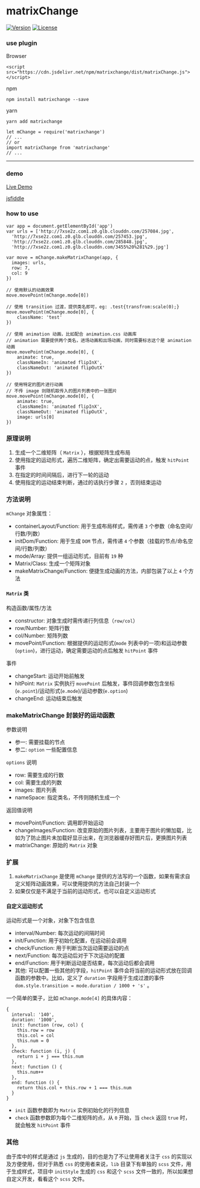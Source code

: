 # matrixChange

<p>
  <a href="https://www.npmjs.com/package/matrixchange"><img src="https://img.shields.io/badge/matrixChange-1.2.1-blue.svg" alt="Version"></a>
  <a href="https://www.npmjs.com/package/matrixchange"><img src="https://img.shields.io/badge/license-MIT-green.svg" alt="License"></a>
</p>

### use plugin

Browser

```
<script src="https://cdn.jsdelivr.net/npm/matrixchange/dist/matrixChange.js"></script>
```

npm

```
npm install matrixchange --save
```

yarn

```
yarn add matrixchange
```

```
let mChange = require('matrixchange')
// ...
// or
import matrixChange from 'matrixchange'
// ...
```

---

### demo

[Live Demo](http://acohome.cn/demo/matrix/index.html)

[jsfiddle](https://jsfiddle.net/acccco/pgff8k5j/)

### how to use

```
var app = document.getElementById('app')
var urls = ['http://7xse2z.com1.z0.glb.clouddn.com/257084.jpg',
  'http://7xse2z.com1.z0.glb.clouddn.com/257453.jpg',
  'http://7xse2z.com1.z0.glb.clouddn.com/285848.jpg',
  'http://7xse2z.com1.z0.glb.clouddn.com/3455%20%281%29.jpg']

var move = mChange.makeMatrixChange(app, {
  images: urls,
  row: 7,
  col: 9
})

// 使用默认的动画效果
move.movePoint(mChange.mode[0])

// 使用 transition 过渡，提供类名即可，eg: .test{transfrom:scale(0);}
move.movePoint(mChange.mode[0], {
    className: 'test'
})

// 使用 animation 动画，比如配合 animation.css 动画库
// animation 需要提供两个类名，进场动画和出场动画，同时需要标志这个是 animation 动画
move.movePoint(mChange.mode[0], {
    animate: true,
    classNameIn: 'animated flipInX',
    classNameOut: 'animated flipOutX'
})

// 使用特定的图片进行动画
// 不传 image 则随机取传入的图片列表中的一张图片
move.movePoint(mChange.mode[0], {
    animate: true,
    classNameIn: 'animated flipInX',
    classNameOut: 'animated flipOutX',
    image: urls[0]
})
```

### 原理说明

1. 生成一个二维矩阵（ `Matrix` ），根据矩阵生成布局
2. 使用指定的运动形式，遍历二维矩阵，确定出需要运动的点，触发 `hitPoint` 事件
3. 在指定的时间间隔后，进行下一轮的运动
4. 使用指定的运动结束判断，通过的话执行步骤 `2` ，否则结束运动

### 方法说明

`mChange` 对象属性：

- containerLayout/Function: 用于生成布局样式，需传递 `3` 个参数（命名空间/行数/列数）
- initDom/Function: 用于生成 `DOM` 节点，需传递 `4` 个参数（挂载的节点/命名空间/行数/列数）
- mode/Array: 提供一组运动形式，目前有 `19` 种
- Matrix/Class: 生成一个矩阵对象
- makeMatrixChange/Function: 便捷生成动画的方法，内部包装了以上 `4` 个方法

#### `Matrix` 类

构造函数/属性/方法

- constructor: 对象生成时需传递行列信息（`row/col`）
- row/Number: 矩阵行数
- col/Number: 矩阵列数
- movePoint/Function: 根据提供的运动形式(`mode` 列表中的一项)和运动参数(`option`)，进行运动，确定需要运动的点后触发 `hitPoint` 事件

事件

- changeStart: 运动开始前触发
- hitPoint: `Matrix` 实例执行 `movePoint` 后触发，事件回调参数包含坐标(`e.point`)/运动形式(`e.mode`)/运动参数(`e.option`)
- changeEnd: 运动结束后触发

### makeMatrixChange 封装好的运动函数

参数说明

- 参一: 需要挂载的节点
- 参二: `option` 一些配置信息

`options` 说明

- row: 需要生成的行数
- col: 需要生成的列数
- images: 图片列表
- nameSpace: 指定类名，不传则随机生成一个

返回值说明

- movePoint/Function: 调用即开始运动
- changeImages/Function: 改变原始的图片列表，主要用于图片的懒加载，比如为了防止图片未加载好显示出来，在浏览器缓存好图片后，更换图片列表
- matrixChange: 原始的 `Matrix` 对象

### 扩展

1. `makeMatrixChange` 是使用 `mChange` 提供的方法写的一个函数，如果有需求自定义矩阵动画效果，可以使用提供的方法自己封装一个
2. 如果仅仅是不满足于当前的运动形式，也可以自定义运动形式

#### 自定义运动形式

运动形式是一个对象，对象下包含信息

- interval/Number: 每次运动的间隔时间
- init/Function: 用于初始化配置，在运动前会调用
- check/Function: 用于判断当次运动需要运动的点
- next/Function: 每次运动后对于下次运动的配置
- end/Function: 用于判断运动是否结束，每次运动后都会调用
- 其他: 可以配置一些其他的字段，`hitPoint` 事件会将当前的运动形式放在回调函数的参数中。比如，定义了 `duration` 字段用于生成过渡的事件 `dom.style.transition = mode.duration / 1000 + 's'` 。

一个简单的栗子，比如 `mChange.mode[4]` 的具体内容：

```
{
  interval: '140',
  duration: '1000',
  init: function (row, col) {
    this.row = row
    this.col = col
    this.num = 0
  },
  check: function (i, j) {
    return i + j === this.num
  },
  next: function () {
    this.num++
  },
  end: function () {
    return this.col + this.row + 1 === this.num
  }
}
```

- `init` 函数参数即为 `Matrix` 实例初始化的行列信息
- `check` 函数参数即为每个二维矩阵的点，从 `0` 开始，当 `check` 返回 `true` 时，就会触发 `hitPoint` 事件

### 其他

由于库中的样式是通过 `js` 生成的，目的也是为了不让使用者关注于 `css` 的实现以及方便使用，但对于熟悉 `css` 的使用者来说，`lib` 目录下有单独的  `scss` 文件，用于生成样式，项目中 `initStyle` 生成的 `css` 和这个 `scss` 文件一致的，所以如果想自定义开发，看看这个 `scss` 文件。
